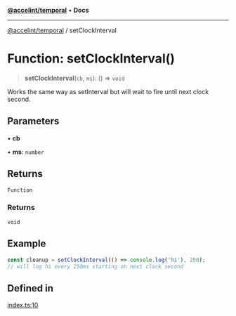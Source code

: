 [**@accelint/temporal**](../README.md) • **Docs**

***

[@accelint/temporal](../README.md) / setClockInterval

# Function: setClockInterval()

> **setClockInterval**(`cb`, `ms`): () => `void`

Works the same way as setInterval but will wait to fire until next clock second.

## Parameters

• **cb**

• **ms**: `number`

## Returns

`Function`

### Returns

`void`

## Example

```ts
const cleanup = setClockInterval(() => console.log('hi'), 250);
// will log hi every 250ms starting on next clock second
```

## Defined in

[index.ts:10](https://github.com/gohypergiant/standard-toolkit/blob/424b88fd48a5bcc02ed99ee27fd64cd73349aa30/packages/temporal/src/timers/index.ts#L10)

